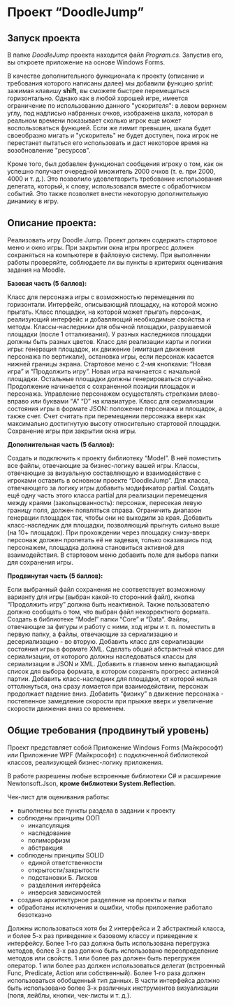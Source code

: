 # Проект “DoodleJump”
## Запуск проекта
В папке *DoodleJump* проекта находится файл *Program.cs*. Запустив его, вы откроете приложение на основе Windows Forms. 

В качестве дополнительного функционала к проекту (описание и требования которого написаны далее) мы добавили функцию *sprint*: зажимая клавишу **shift**, вы сможете быстрее перемещаться горизонтально. Однако как в любой хорошей игре, имеется ограничение по использованию данного "ускорителя": в левом верхнем углу, под надписью набранных очков, изображена шкала, которая в реальном времени показывает сколько игрок еще может воспользоваться функцией. Если же лимит превышен, шкала будет своеобразно мигать и "ускоритель" не будет доступен, пока игрок не перестанет пытаться его использовать и даст некоторое время на возобновление "ресурсов".

Кроме того, был добавлен функционал сообщения игроку о том, как он успешно получает очередной множитель 2000 очков (т. е. при 2000, 4000 и т. д.). Это позволило удовлетворить требование использования делегата, который, к слову, использовался вместе с обработчиком событий. Это также позволяет внести некоторую дополнительную динамику в игру.

## Описание проекта:
Реализовать игру Doodle Jump. Проект должен содержать стартовое меню и окно игры. При закрытии окна игры прогресс должен сохраняться на компьютере в файловую систему.
При выполнении работы проверяйте, соблюдаете ли вы пункты в критериях оценивания задания на Moodle.


**Базовая часть (5 баллов):**

Класс для персонажа игры с возможностью перемещения по горизонтали.
Интерфейс, описывающий площадку, на которой можно прыгать.
Класс площадки, на которой может прыгать персонаж, реализующий интерфейс и добавляющий необходимые свойства и методы.
Классы-наследники для обычной площадки, разрушаемой площадки (после 1 отталкивания). У разных наследников площадки должны быть разных цветов.
Класс для реализации карты и логики игры: генерация площадок, их движение (имитация движения персонажа по вертикали), остановка игры, если персонаж касается нижней границы экрана.
Стартовое меню с 2-мя кнопками: “Новая игра” и “Продолжить игру”. Новая игра начинается с начальной площадки. Остальные площадки должны генерироваться случайно. Продолжение начинается с сохраненной позиции площадок и персонажа.
Управление персонажем осуществлять стрелками влево-вправо или буквами “A” “D” на клавиатуре.
Класс для сериализации состояния игры в формате JSON: положение персонажа и площадок, а также счет. Счет считать при перемещении персонажа вверх как максимально достигнутую высоту относительно стартовой площадки.
Сохранение игры при закрытии окна игры.

**Дополнительная часть (5 баллов):**

Создать и подключить к проекту библиотеку “Model”. В неё поместить все файлы, отвечающие за бизнес-логику вашей игры. Классы, отвечающие за визуальную составляющую и взаимодействие с игроками оставить в основном проекте “DoodleJump”.
Для класса, отвечающего за логику игры добавить модификатор partial. Создать ещё одну часть этого класса partial для реализации перемещения между краями (закольцованность): персонаж, пересекая левую границу поля, должен появляться справа. Ограничить диапазон генерации площадок так, чтобы они не выходили за края.
Добавить класс-наследник для площадки, позволяющий прыгнуть сильно выше (на 10+ площадок). 
При прохождении через площадку снизу-вверх персонаж должен пролетать её не задевая, только оказавшись под персонажем, площадка должна становиться активной для взаимодействия.
В стартовом меню добавить поле для выбора папки для сохранения игры.

**Продвинутая часть (5 баллов):**

Если выбранный файл сохранения не соответствует возможному варианту для игры (выбран какой-то сторонний файл), кнопка “Продолжить игру” должна быть неактивной. Также пользователю должно сообщать о том, что выбран файл некорректного формата.
Создать в библиотеке “Model” папки “Core” и “Data”. Файлы, отвечающие за фигуры и работу с ними, ход игры и т. п. поместить в первую папку, а файлы, отвечающие за сериализацию и десериализацию - во вторую.
Добавить класс для сериализации состояния игры в формате XML. Сделать общий абстрактный класс для сериализации, от которого должны наследоваться классы для сериализации в JSON и XML.
Добавить в главном меню выпадающий список для выбора формата, в котором сохранять прогресс активной партии.
Добавить класс-наследник для площадки, от которой нельзя оттолкнуться, она сразу ломается при взаимодействии, персонаж продолжает падение вниз.
Добавить “физику” в движение персонажа - постепенное замедление скорости при прыжке вверх и увеличение скорости движения вниз со временем.


## Общие требования (продвинутый уровень)

Проект представляет собой Приложение Windows Forms (Майкрософт) или Приложение WPF (Майкрософт) с подключенной библиотекой классов, реализующей бизнес-логику приложения. 

В работе разрешены любые встроенные библиотеки C# и расширение Newtonsoft.Json, **кроме библиотеки System.Reflection.**

Чек-лист для оценивания работы:
- выполнены все пункты раздела в задании к проекту
- соблюдены принципы ООП
  - инкапсуляция
  - наследование
  - полиморфизм
  - абстракция
- соблюдены принципы SOLID
  - единой ответственности
  - открытости/закрытости
  - подстановки Б. Лисков
  - разделения интерфейса
  - инверсия зависимостей
- создано архитектурное разделение на проекты и папки
- обработаны исключения и ошибки, чтобы приложение работало безотказно

Должны использоваться хотя бы 2 интерфейса и 2 абстрактный класса, и более 5-х раз приведение к базовому классу и приведение к интерфейсу. Более 1-го раз должна быть использована перегрузка методов, более 3-х раз должно быть использовано переопределение методов или свойств. 1 или более раз должен быть перегружен оператор. 1 или более раз должен использоваться делегат (встроенный Func, Predicate, Action или собственный). Более 1-го раза должен использоваться обобщенный тип данных. В части интерфейса должно быть использовано более 3-х различных инструментов визуализации (поля, лейблы, кнопки, чек-листы и т. д.). 